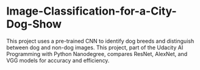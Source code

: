 # Image-Classification-for-a-City-Dog-Show
This project uses a pre-trained CNN to identify dog breeds and distinguish between dog and non-dog images. This project, part of the Udacity AI Programming with Python Nanodegree, compares ResNet, AlexNet, and VGG models for accuracy and efficiency.
